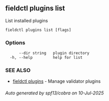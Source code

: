 ## fieldctl plugins list

List installed plugins

```
fieldctl plugins list [flags]
```

### Options

```
      --dir string   plugin directory
  -h, --help         help for list
```

### SEE ALSO

* [fieldctl plugins](fieldctl_plugins.md)	 - Manage validator plugins

###### Auto generated by spf13/cobra on 10-Jul-2025
